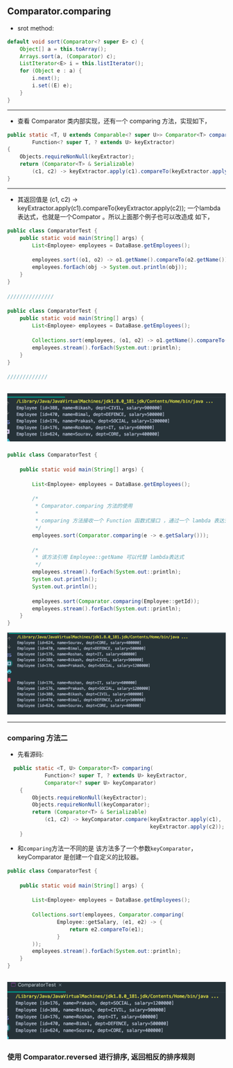 ## Comparator.comparing

- srot method:

```java
default void sort(Comparator<? super E> c) {
    Object[] a = this.toArray();
    Arrays.sort(a, (Comparator) c);
    ListIterator<E> i = this.listIterator();
    for (Object e : a) {
        i.next();
        i.set((E) e);
    }
}
```
---

- 查看 Comparator 类内部实现，还有一个 comparing 方法，实现如下，

```java
public static <T, U extends Comparable<? super U>> Comparator<T> comparing(
        Function<? super T, ? extends U> keyExtractor)
{
    Objects.requireNonNull(keyExtractor);
    return (Comparator<T> & Serializable)
        (c1, c2) -> keyExtractor.apply(c1).compareTo(keyExtractor.apply(c2));
}
```
---

- 其返回值是 (c1, c2) -> keyExtractor.apply(c1).compareTo(keyExtractor.apply(c2)); 
  一个lambda表达式，也就是一个Compator 。所以上面那个例子也可以改造成 如下，

```java
public class ComparatorTest {
    public static void main(String[] args) {
        List<Employee> employees = DataBase.getEmployees();

        employees.sort((o1, o2) -> o1.getName().compareTo(o2.getName()));
        employees.forEach(obj -> System.out.println(obj));
    }
}

///////////////

public class ComparatorTest {
    public static void main(String[] args) {
        List<Employee> employees = DataBase.getEmployees();

        Collections.sort(employees, (o1, o2) -> o1.getName().compareTo(o2.getName()));
        employees.stream().forEach(System.out::println);
    }
}

/////////////

```

![](img/2021-10-20-22-28-50.png)
---

```java
public class ComparatorTest {

    public static void main(String[] args) {

        List<Employee> employees = DataBase.getEmployees();

        /*
         * Comparator.comparing 方法的使用
         *
         * comparing 方法接收一个 Function 函数式接口 ，通过一个 lambda 表达式传入
         */
        employees.sort(Comparator.comparing(e -> e.getSalary()));

        /*
         * 该方法引用 Employee::getName 可以代替 lambda表达式
         */
        employees.stream().forEach(System.out::println);
        System.out.println();
        System.out.println();

        employees.sort(Comparator.comparing(Employee::getId));
        employees.stream().forEach(System.out::println);
    }
}
```
![](img/2021-10-20-22-39-16.png)

---

### comparing 方法二

- 先看源码:
  
```java
  public static <T, U> Comparator<T> comparing(
            Function<? super T, ? extends U> keyExtractor,
            Comparator<? super U> keyComparator)
    {
        Objects.requireNonNull(keyExtractor);
        Objects.requireNonNull(keyComparator);
        return (Comparator<T> & Serializable)
            (c1, c2) -> keyComparator.compare(keyExtractor.apply(c1),
                                              keyExtractor.apply(c2));
    }
```

- 和`comparing`方法一不同的是 该方法多了一个参数`keyComparator`，keyComparator 是创建一个自定义的比较器。

```java
public class ComparatorTest {

    public static void main(String[] args) {

        List<Employee> employees = DataBase.getEmployees();

        Collections.sort(employees, Comparator.comparing(
                Employee::getSalary, (e1, e2) -> {
                    return e2.compareTo(e1);
                }
        ));
        employees.stream().forEach(System.out::println);
    }
}
```

![](img/2021-10-20-22-47-11.png)
---

### 使用 Comparator.reversed 进行排序, 返回相反的排序规则

